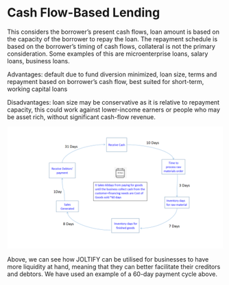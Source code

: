 # Cash Flow-Based Lending

This considers the borrower’s present cash flows, loan amount is based on the capacity of the borrower to repay the loan. The repayment schedule is based on the borrower’s timing of cash flows, collateral is not the primary consideration. Some examples of this are microenterprise loans, salary loans, business loans.

Advantages: default due to fund diversion minimized, loan size, terms and repayment based on borrower’s cash flow, best suited for short-term, working capital loans

Disadvantages: loan size may be conservative as it is relative to repayment capacity, this could work against lower-income earners or people who may be asset rich, without significant cash-flow revenue.&#x20;



![](<../.gitbook/assets/pic cash loans (1).png>)

Above, we can see how JOLTIFY can be utilised for businesses to have more liquidity at hand, meaning that they can better facilitate their creditors and debtors. We have used an example of a 60-day payment cycle above.&#x20;

